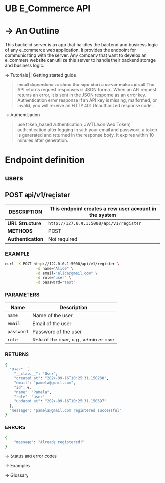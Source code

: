 UB E_Commerce API
=================
-> An Outline
  ===========
  This backend server is an app that handles the backend and business logic of any e_commerce web application. It provides the endpoint for communicating with the server. Any company that want to develop an e_commere website can utilize this server to handle their backend storage and business logic.

-> Tutorials || Getting started guide
  > install dependencies
  > clone the repo
  > start a server
  > make api call
  > The API returns request responses in JSON format. When an API request returns an error, it is sent in the JSON response as an error key.
  > Authentication error response
      If an API key is missing, malformed, or invalid, you will receive an HTTP 401 Unauthorized response code.


-> Authentication
  > use token_based authentication, JWT(Json Web Token) authentication
  > after logging in with your email and password, a token is generated and returned in the response body. It expires within 10 minutes after generation.

  Endpoint definition
  ===================
  users
  -----
  POST api/v1/register
  --------------------
| **DESCRIPTION**    | This endpoint creates a new user account in the system |
|--------------------|--------------------------------------------------------|
| **URL Structure**   | `http://127.0.0.1:5000/api/v1/register`               |
| **METHODS**         | POST                                                  |
| **Authentication**  | Not required                                           |

### EXAMPLE  

```bash
curl -X POST http://127.0.0.1:5000/api/v1/register \
              -d name="Alice" \
              -d email="alice@gmail.com" \
              -d role="user" \
              -d password="test"
```
### PARAMETERS
| **Name**     | **Description**                       |
|--------------|---------------------------------------|
| `name`       | Name of the user                      |
| `email`      | Email of the user                     |
| `password`   | Password of the user                  |
| `role`       | Role of the user, e.g., admin or user |

### RETURNS

```bash
{
  "User": {
    "__class__": "User",
    "created_at": "2024-09-16T10:25:31.150238",
    "email": "pamela@gmail.com",
    "id": 6,
    "name": "Pamela",
    "role": "user",
    "updated_at": "2024-09-16T10:25:31.150597"
  },
  "message": "pamela@gmail.com registered successful"
}
```
### ERRORS

```bash
{
    "message": "Already registered!" 
}
```


-> Status and error codes

-> Examples

-> Glossary